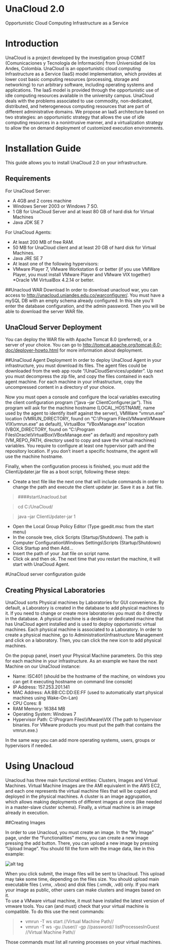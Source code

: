 UnaCloud 2.0
========
Opportunistic Cloud Computing Infrastructure as a Service
# Introduction
UnaCloud is a project developed by the investigation group COMIT (Comunicaciones y Tecnología de Información) from Universidad de los Andes, Colombia. UnaCloud is an opportunistic cloud computing Infrastructure as a Service (IaaS) model implementation, which provides at lower cost basic computing resources (processing, storage and networking) to run arbitrary software, including operating systems and applications. The IaaS model is provided through the opportunistic use of idle computing resources available in the university campus. 
UnaCloud deals with the problems associated to use commodity, non-dedicated, distributed, and heterogeneous computing resources that are part of different administrative domains. We propose an IaaS architecture based on two strategies: an opportunistic strategy that allows the use of idle computing resources in a nonintrusive manner, and a virtualization strategy to allow the on demand deployment of customized execution environments.
# Installation Guide
This guide allows you to install UnaCloud 2.0 on your infrastructure.
## Requirements

For UnaCloud Server:
* A 4GB and 2 cores machine
* Windows Server 2003 or Windows 7 SO.
* 1 GB for UnaCloud Server and at least 80 GB of hard disk for Virtual Machines
* Java JDK SE 7

For UnaCloud Agents:
* At least 200 MB of free RAM.
* 50 MB for UnaCloud client and at least 20 GB of hard disk for Virtual Machines.
* Java JRE SE 7
* At least one of the following hypervisors:
* VMware Player 7, VMware Workstation 6 or better (if you use VMWare Player, you must install VMware Player and VMware VIX together)
*Oracle VM VirtualBox 4.2.14 or better.

##Unacloud WAR Download
In order to download unacloud war, you can access to http://unacloud.uniandes.edu.co/warconfigurer/. You must have a mySQL DB with an empty schema already configured. In this site you’ll enter the database configuration, and the admin password. Then you will be able to download the server WAR file.
## UnaCloud Server Deployment
You can deploy the WAR file with Apache Tomcat 8.0 (preferred), or a server of your choice. You can go to http://tomcat.apache.org/tomcat-8.0-doc/deployer-howto.html  for more information about deployment.

##UnaCloud Agent Deployment
In order to deploy UnaCloud Agent in your infrastructure, you must download its files. The agent files could be downloaded from the web app route “/UnaCloudServices/updater”. Up next you must decompress the zip file, and copy the files contained in each agent machine. For each machine in your infrastructure, copy the uncompressed content in a directory of your choice. 

Now you must open a console and configure the local variables executing the client configuration program (“java –jar ClientConfigurer.jar”). This program will ask for the machine hostname (LOCAL_HOSTNAME, name used by the agent to identify itself against the server), VMWare “vmrun.exe” location (VMRUN_DIRECTORY, found on “C:\Program Files\VMware\VMware VIX\vmrun.exe” as default), VirtualBox “VBoxManage.exe” location (VBOX_DIRECTORY, found on “C:\Program Files\Oracle\VirtualBox\VBoxManage.exe” as default) and repository path (VM_REPO_PATH, directory used to copy and save the virtual machines) variables. You require to configure at least one hypervisor path and the repository location. If you don’t insert a specific hostname, the agent will use the machine hostname.

Finally, when the configuration process is finished, you must add the ClientUpdater.jar file as a boot script, following these steps:
*	Create a text file like the next one that will include commands in order to change the path and execute the client updater jar. Save it as a .bat file. 

> ####startUnacloud.bat

> cd C:/UnaCloud/

> java –jar ClientUpdater-jar 1

*	Open the Local Group Policy Editor (Type gpedit.msc from the start menu)
*	In the console tree, click Scripts (Startup/Shutdown). The path is Computer Configuration\Windows Settings\Scripts (Startup/Shutdown) 
*	Click Startup and then Add…
*	Insert the path of your .bat file on script name.
*	Click ok and then ok. The next time that you restart the machine, it will start with UnaCloud Agent.

#UnaCloud server configuration guide
## Creating Physical Laboratories
UnaCloud sorts Physical machines by Laboratories for GUI convenience. By default, a Laboratory is created in the database to add physical machines to it. If you need to change or create more laboratories you must do it directly in the database. A physical machine is a desktop or dedicated machine that has UnaCloud agent installed and is used to deploy opportunistic virtual machines. Each physical machine is associated to a Laboratory. In order to create a physical machine, go to Administration\Infrastructure Management and click on a laboratory. Then, you can click the new icon to add physical machines.

On the popup panel, insert your Physical Machine parameters. Do this step for each machine in your infrastructure. As an example we have the next Machine on our UnaCloud instance:
* Name: ISC401 (should be the hostname of the machine, on windows you can get it executing hostname on command line console)
* IP Address: 157.253.201.141
* MAC Address: AA:BB:CC:DD:EE:FF (used to automatically start physical machines using Wake-On-Lan)
* CPU Cores: 8
* RAM Memory: 16384 MB
* Operating System: Windows 7
* Hypervisor Path: C:\Program Files\VMware\VIX (The path to hypervisor binaries. For VMware products you must put the path that contains the vmrun.exe.)

In the same way you can add more operating systems, users, groups or hypervisors if needed.

# Using Unacloud

Unacloud has three main functional entities: Clusters, Images and Virtual Machines. Virtual Machine Images are the AMI equivalent in the AWS EC2, and each one represents the virtual machine files that will be copied and deployed in the physical machines. A cluster is an image aggrupation, which allows making deployments of different images at once (like needed in a master-slave cluster schema). Finally, a virtual machine is an image already in execution.

##Creating Images

In order to use Unacloud, you must create an image. In the “My Image” page, under the “Functionalities” menu, you can create a new image pressing the add button. There, you can upload a new image by pressing “Upload Image”. You should fill the form with the image data, like in this example:

![alt tag](https://raw.githubusercontent.com/UnaCloud/unacloudIaaS2.0/gh-pages/imageCreation.png)
 
When you click submit, the image files will be sent to Unacloud. This upload may take some time, depending on the files size. You should upload main executable files (.vmx, .vbox) and disk files (.vmdk, .vdi) only. If you mark your image as public, other users can make clusters and images based on it.  
To use a VMware virtual machine, it must have installed the latest version of vmware tools. You can (and must) check that your virtual machine is compatible. To do this use the next commands:

> * vmrun -T ws start //Virtual Machine Path// 
> * vmrun -T ws -gu //user// -gp //password// listProcessesInGuest //Virtual Machine Path// 

Those commands must list all running processes on your virtual machines.

